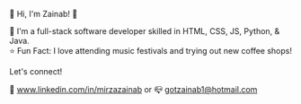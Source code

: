  🌸 Hi, I'm Zainab! 🌸

👾 I'm a full-stack software developer skilled in HTML, CSS, JS, Python, & Java.                                                                            
⭐️ Fun Fact: I love attending music festivals and trying out new coffee shops! 

Let's connect! 

🔗 www.linkedin.com/in/mirzazainab or 📪 gotzainab1@hotmail.com
